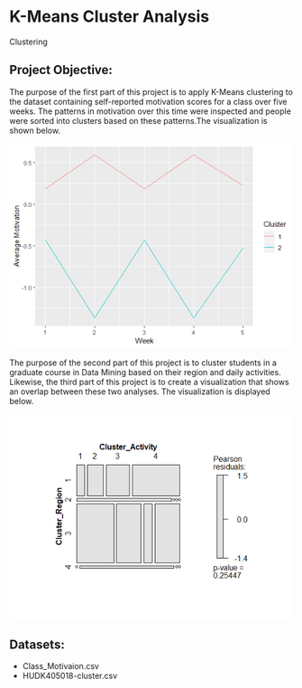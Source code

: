 # K-Means Cluster Analysis 

Clustering

## Project Objective:

The purpose of the first part of this project is to apply K-Means clustering to the dataset containing self-reported motivation scores for a class over five weeks. The patterns in motivation over this time were inspected and people were sorted into clusters based on these patterns.The visualization is shown below.

![graph1](https://github.com/lizarova777/assignment3/blob/master/PartI_Graph.png)

The purpose of the second part of this project is to cluster students in a graduate course in Data Mining based on their region and daily activities. Likewise, the third part of this project is to create a visualization that shows an overlap between these two analyses. The visualization is displayed below. 

![graph2](https://github.com/lizarova777/assignment3/blob/master/PartIII_Graph.png)

## Datasets:

  * Class_Motivaion.csv
  * HUDK405018-cluster.csv
